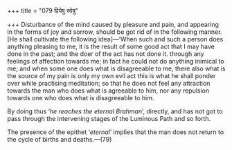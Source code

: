 +++
title = "079 प्रियेषु स्वेषु"

+++
Disturbance of the mind caused by pleasure and pain, and appearing in
the forms of joy and sorrow, should be got rid of in the following
manner. \[He shall cultivate the following idea\]—‘When such and such a
person does anything pleasing to me, it is the result of some good act
that I may have done in the past; and the doer of the act has not done
it. through any feelings of affection towards me; in fact he could not
do anything inimical to me; and when some one does what is disagreeable
to me, there also what is the source of my pain is only my own evil act
this is what he shall ponder over while practising meditation; so that
he does not feel any attraction towards the man who does what is
agreeable to him, nor any repulsion towards one who does what is
disagreeable to him.

By doing thus ‘*he reaches the eternal Brahman*’, directly, and has not
got to pass through the intervening stages of the Luminous Path and so
forth.

The presence of the epithet ‘*eternal*’ implies that the man does not
return to the cycle of births and deaths.—(79)



